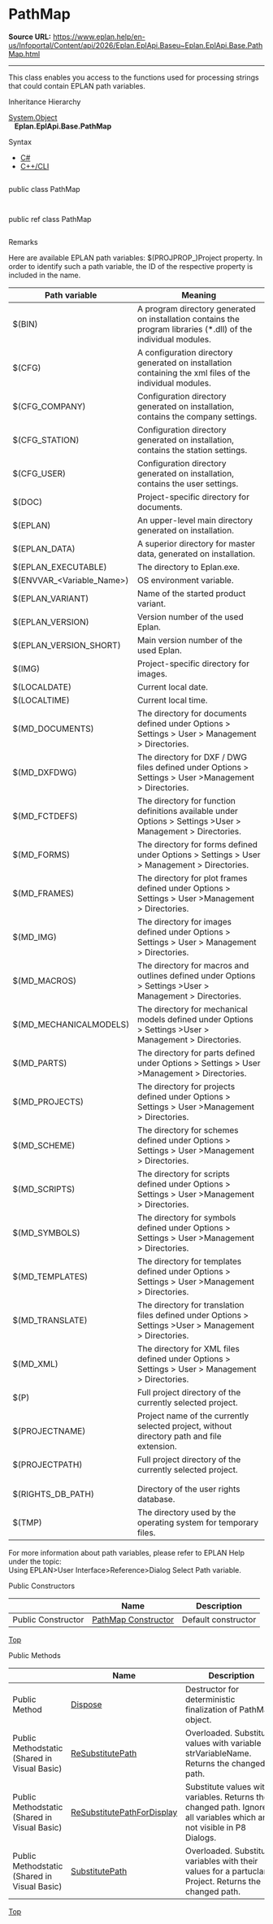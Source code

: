 # PathMap

**Source URL:** https://www.eplan.help/en-us/Infoportal/Content/api/2026/Eplan.EplApi.Baseu~Eplan.EplApi.Base.PathMap.html

---

This class enables you access to the functions used for processing strings that could contain EPLAN path variables.

Inheritance Hierarchy

[System.Object](#)  
   **Eplan.EplApi.Base.PathMap**

Syntax

- [C#](#i-syntax-CS)
- [C++/CLI](#i-syntax-CPP2005)

```
```
public class PathMap
```
```

```
```
public ref class PathMap
```
```

Remarks

Here are available EPLAN path variables: $(PROJPROP\_<ID>)Project property. In order to identify such a path variable, the ID of the respective property is included in the name.

| Path variable | Meaning |
| --- | --- |
| $(BIN) | A program directory generated on installation contains the program libraries (\*.dll) of the individual modules. |
| $(CFG) | A configuration directory generated on installation containing the xml files of the individual modules. |
| $(CFG\_COMPANY) | Configuration directory generated on installation, contains the company settings. |
| $(CFG\_STATION) | Configuration directory generated on installation, contains the station settings. |
| $(CFG\_USER) | Configuration directory generated on installation, contains the user settings. |
| $(DOC) | Project-specific directory for documents. |
| $(EPLAN) | An upper-level main directory generated on installation. |
| $(EPLAN\_DATA) | A superior directory for master data, generated on installation. |
| $(EPLAN\_EXECUTABLE) | The directory to Eplan.exe. |
| $(ENVVAR\_<Variable\_Name>) | OS environment variable. |
| $(EPLAN\_VARIANT) | Name of the started product variant. |
| $(EPLAN\_VERSION) | Version number of the used Eplan. |
| $(EPLAN\_VERSION\_SHORT) | Main version number of the used Eplan. |
| $(IMG) | Project-specific directory for images. |
| $(LOCALDATE) | Current local date. |
| $(LOCALTIME) | Current local time. |
| $(MD\_DOCUMENTS) | The directory for documents defined under Options > Settings > User > Management > Directories. |
| $(MD\_DXFDWG) | The directory for DXF / DWG files defined under Options > Settings > User >Management > Directories. |
| $(MD\_FCTDEFS) | The directory for function definitions available under Options > Settings >User > Management > Directories. |
| $(MD\_FORMS) | The directory for forms defined under Options > Settings > User > Management > Directories. |
| $(MD\_FRAMES) | The directory for plot frames defined under Options > Settings > User >Management > Directories. |
| $(MD\_IMG) | The directory for images defined under Options > Settings > User > Management > Directories. |
| $(MD\_MACROS) | The directory for macros and outlines defined under Options > Settings >User > Management > Directories. |
| $(MD\_MECHANICALMODELS) | The directory for mechanical models defined under Options > Settings >User > Management > Directories. |
| $(MD\_PARTS) | The directory for parts defined under Options > Settings > User >Management > Directories. |
| $(MD\_PROJECTS) | The directory for projects defined under Options > Settings > User >Management > Directories. |
| $(MD\_SCHEME) | The directory for schemes defined under Options > Settings > User >Management > Directories. |
| $(MD\_SCRIPTS) | The directory for scripts defined under Options > Settings > User >Management > Directories. |
| $(MD\_SYMBOLS) | The directory for symbols defined under Options > Settings > User >Management > Directories. |
| $(MD\_TEMPLATES) | The directory for templates defined under Options > Settings > User >Management > Directories. |
| $(MD\_TRANSLATE) | The directory for translation files defined under Options > Settings >User > Management > Directories. |
| $(MD\_XML) | The directory for XML files defined under Options > Settings > User > Management > Directories. |
| $(P) | Full project directory of the currently selected project. |
| $(PROJECTNAME) | Project name of the currently selected project, without directory path and file extension. |
| $(PROJECTPATH) | Full project directory of the currently selected project. |
|  |
|  |
| $(RIGHTS\_DB\_PATH) | Directory of the user rights database. |
| $(TMP) | The directory used by the operating system for temporary files. |

  
For more information about path variables, please refer to EPLAN Help under the topic:  
Using EPLAN>User Interface>Reference>Dialog Select Path variable.



Public Constructors

|  | Name | Description |
| --- | --- | --- |
| Public Constructor | [PathMap Constructor](Eplan.EplApi.Baseu~Eplan.EplApi.Base.PathMap~_ctor.html) | Default constructor |

[Top](#top)




Public Methods

|  | Name | Description |
| --- | --- | --- |
| Public Method | [Dispose](Eplan.EplApi.Baseu~Eplan.EplApi.Base.PathMap~Dispose().html) | Destructor for deterministic finalization of PathMap object. |
| Public Methodstatic (Shared in Visual Basic) | [ReSubstitutePath](Eplan.EplApi.Baseu~Eplan.EplApi.Base.PathMap~ReSubstitutePath.html) | Overloaded. Substitute values with variable strVariableName. Returns the changed path. |
| Public Methodstatic (Shared in Visual Basic) | [ReSubstitutePathForDisplay](Eplan.EplApi.Baseu~Eplan.EplApi.Base.PathMap~ReSubstitutePathForDisplay.html) | Substitute values with variables. Returns the changed path. Ignores all variables which are not visible in P8 Dialogs. |
| Public Methodstatic (Shared in Visual Basic) | [SubstitutePath](Eplan.EplApi.Baseu~Eplan.EplApi.Base.PathMap~SubstitutePath.html) | Overloaded. Substitutes variables with their values for a partuclar Project. Returns the changed path. |

[Top](#top)
